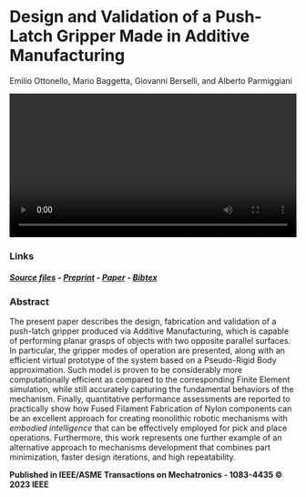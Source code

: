 <!-- ---
title: Design and Validation of a Push-Latch Gripper Made in Additive Manufacturing
--- -->

# Design and Validation of a Push-Latch Gripper Made in Additive Manufacturing

Emilio Ottonello, Mario Baggetta, Giovanni Berselli, and Alberto Parmiggiani


<video width=100% controls>
  <source src="https://raw.githubusercontent.com/made-iit/plg/main/media/demo_pick_and_place.mp4" type="video/mp4">
</video>

### Links

##### [Source files](https://github.com/made-iit/plg/tree/main/hardware) - [Preprint](https://github.com/made-iit/plg/raw/main/media/preprint_plg.pdf) - [Paper](https://ieeexplore.ieee.org/document/10145474) - [Bibtex](https://github.com/made-iit/plg/raw/main/media/bibtex.bib)

### Abstract

The present paper describes the design, fabrication and validation of a push-latch gripper produced via Additive Manufacturing, which is capable of performing planar grasps of objects with two opposite parallel  surfaces. In particular, the gripper modes of operation are presented, along with an efficient virtual prototype of the system based on a Pseudo-Rigid Body approximation. Such model is proven to be considerably more computationally efficient as compared to the corresponding Finite Element simulation, while still accurately capturing the fundamental behaviors of the mechanism. Finally, quantitative performance assessments are reported to practically show how Fused Filament Fabrication of Nylon components can be an excellent approach for creating monolithic robotic mechanisms with *embodied intelligence* that can be effectively employed for pick and place operations. Furthermore, this work represents one further example of an alternative approach to  mechanisms development that combines part minimization, faster design iterations, and high repeatability.

**Published in IEEE/ASME Transactions on Mechatronics - 1083-4435 © 2023 IEEE**